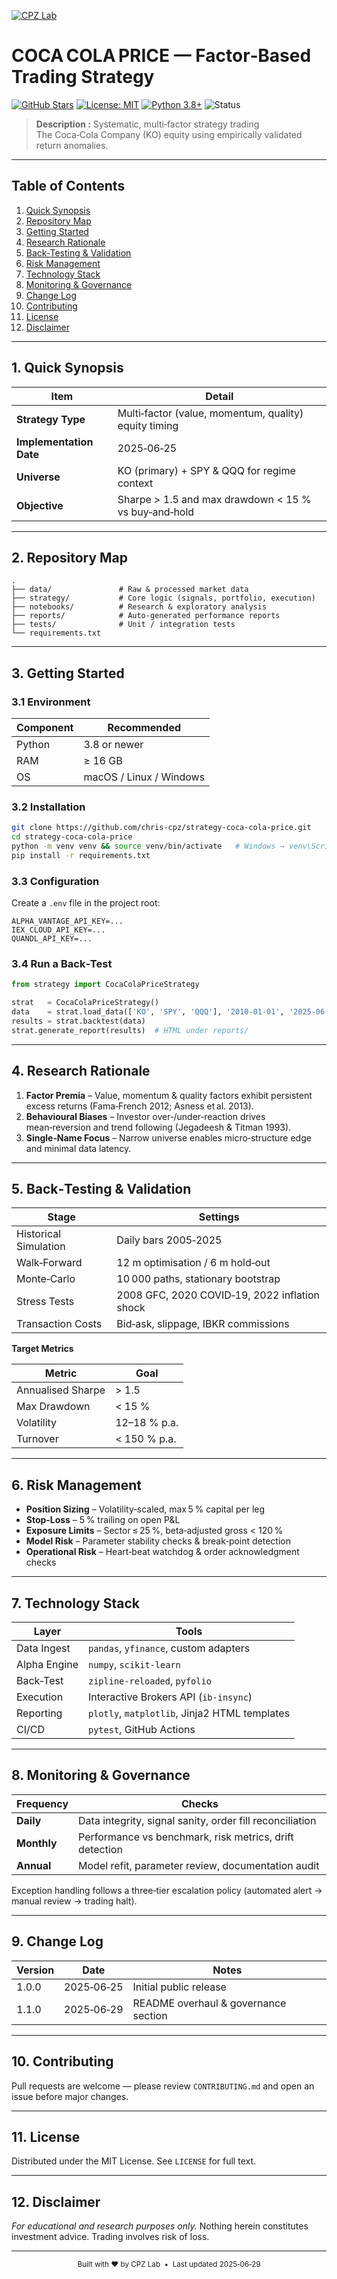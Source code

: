 [![CPZ Lab](https://drive.google.com/uc?id=1CqcRie0ztUhrCnmv5cqfNHgM3FIK4sFE)](https://ai.cpz-lab.com/)

# COCA COLA PRICE — Factor‑Based Trading Strategy

[![GitHub Stars](https://img.shields.io/github/stars/chris-cpz/strategy-coca-cola-price?style=flat-square)](https://github.com/chris-cpz/strategy-coca-cola-price)
[![License: MIT](https://img.shields.io/badge/License-MIT-yellow.svg?style=flat-square)](https://opensource.org/licenses/MIT)
[![Python 3.8+](https://img.shields.io/badge/python-3.8%2B-blue.svg?style=flat-square\&logo=python)](https://www.python.org/downloads/)
![Status](https://img.shields.io/badge/status-development-orange?style=flat-square)

> **Description :** Systematic, multi‑factor strategy trading The Coca‑Cola Company (KO) equity using empirically validated return anomalies.

---

## Table of Contents

1. [Quick Synopsis](#1-quick-synopsis)
2. [Repository Map](#2-repository-map)
3. [Getting Started](#3-getting-started)
4. [Research Rationale](#4-research-rationale)
5. [Back‑Testing & Validation](#5-back-testing--validation)
6. [Risk Management](#6-risk-management)
7. [Technology Stack](#7-technology-stack)
8. [Monitoring & Governance](#8-monitoring--governance)
9. [Change Log](#9-change-log)
10. [Contributing](#10-contributing)
11. [License](#11-license)
12. [Disclaimer](#12-disclaimer)

---

## 1. Quick Synopsis

| Item                    | Detail                                                |
| ----------------------- | ----------------------------------------------------- |
| **Strategy Type**       | Multi‑factor (value, momentum, quality) equity timing |
| **Implementation Date** | 2025‑06‑25                                            |
| **Universe**            | KO (primary) + SPY & QQQ for regime context           |
| **Objective**           | Sharpe > 1.5 and max drawdown < 15 % vs buy‑and‑hold  |

---

## 2. Repository Map

```
.
├── data/               # Raw & processed market data
├── strategy/           # Core logic (signals, portfolio, execution)
├── notebooks/          # Research & exploratory analysis
├── reports/            # Auto‑generated performance reports
├── tests/              # Unit / integration tests
└── requirements.txt
```

---

## 3. Getting Started

### 3.1 Environment

| Component | Recommended             |
| --------- | ----------------------- |
| Python    | 3.8 or newer            |
| RAM       | ≥ 16 GB                 |
| OS        | macOS / Linux / Windows |

### 3.2 Installation

```bash
git clone https://github.com/chris-cpz/strategy-coca-cola-price.git
cd strategy-coca-cola-price
python -m venv venv && source venv/bin/activate   # Windows → venv\Scripts\activate
pip install -r requirements.txt
```

### 3.3 Configuration

Create a `.env` file in the project root:

```env
ALPHA_VANTAGE_API_KEY=...
IEX_CLOUD_API_KEY=...
QUANDL_API_KEY=...
```

### 3.4 Run a Back‑Test

```python
from strategy import CocaColaPriceStrategy

strat   = CocaColaPriceStrategy()
data    = strat.load_data(['KO', 'SPY', 'QQQ'], '2010-01-01', '2025-06-01')
results = strat.backtest(data)
strat.generate_report(results)  # HTML under reports/
```

---

## 4. Research Rationale

1. **Factor Premia** – Value, momentum & quality factors exhibit persistent excess returns (Fama‑French 2012; Asness et al. 2013).
2. **Behavioural Biases** – Investor over‑/under‑reaction drives mean‑reversion and trend following (Jegadeesh & Titman 1993).
3. **Single‑Name Focus** – Narrow universe enables micro‑structure edge and minimal data latency.

---

## 5. Back‑Testing & Validation

| Stage                 | Settings                                      |
| --------------------- | --------------------------------------------- |
| Historical Simulation | Daily bars 2005‑2025                          |
| Walk‑Forward          | 12 m optimisation / 6 m hold‑out              |
| Monte‑Carlo           | 10 000 paths, stationary bootstrap            |
| Stress Tests          | 2008 GFC, 2020 COVID‑19, 2022 inflation shock |
| Transaction Costs     | Bid‑ask, slippage, IBKR commissions           |

**Target Metrics**

| Metric            | Goal         |
| ----------------- | ------------ |
| Annualised Sharpe | > 1.5        |
| Max Drawdown      | < 15 %       |
| Volatility        | 12–18 % p.a. |
| Turnover          | < 150 % p.a. |

---

## 6. Risk Management

* **Position Sizing** – Volatility‑scaled, max 5 % capital per leg
* **Stop‑Loss** – 5 % trailing on open P\&L
* **Exposure Limits** – Sector ≤ 25 %, beta‑adjusted gross < 120 %
* **Model Risk** – Parameter stability checks & break‑point detection
* **Operational Risk** – Heart‑beat watchdog & order acknowledgment checks

---

## 7. Technology Stack

| Layer        | Tools                                         |
| ------------ | --------------------------------------------- |
| Data Ingest  | `pandas`, `yfinance`, custom adapters         |
| Alpha Engine | `numpy`, `scikit‑learn`                       |
| Back‑Test    | `zipline‑reloaded`, `pyfolio`                 |
| Execution    | Interactive Brokers API (`ib‑insync`)         |
| Reporting    | `plotly`, `matplotlib`, Jinja2 HTML templates |
| CI/CD        | `pytest`, GitHub Actions                      |

---

## 8. Monitoring & Governance

| Frequency   | Checks                                                   |
| ----------- | -------------------------------------------------------- |
| **Daily**   | Data integrity, signal sanity, order fill reconciliation |
| **Monthly** | Performance vs benchmark, risk metrics, drift detection  |
| **Annual**  | Model refit, parameter review, documentation audit       |

Exception handling follows a three‑tier escalation policy (automated alert → manual review → trading halt).

---

## 9. Change Log

| Version | Date       | Notes                                |
| ------- | ---------- | ------------------------------------ |
| 1.0.0   | 2025‑06‑25 | Initial public release               |
| 1.1.0   | 2025‑06‑29 | README overhaul & governance section |

---

## 10. Contributing

Pull requests are welcome — please review `CONTRIBUTING.md` and open an issue before major changes.

---

## 11. License

Distributed under the MIT License. See `LICENSE` for full text.

---

## 12. Disclaimer

*For educational and research purposes only.* Nothing herein constitutes investment advice. Trading involves risk of loss.

---

<p align="center"><sub>Built with ❤️ by CPZ Lab  •  Last updated 2025‑06‑29</sub></p>
